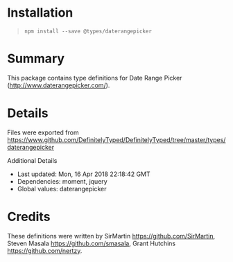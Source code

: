 # Installation
> `npm install --save @types/daterangepicker`

# Summary
This package contains type definitions for Date Range Picker (http://www.daterangepicker.com/).

# Details
Files were exported from https://www.github.com/DefinitelyTyped/DefinitelyTyped/tree/master/types/daterangepicker

Additional Details
 * Last updated: Mon, 16 Apr 2018 22:18:42 GMT
 * Dependencies: moment, jquery
 * Global values: daterangepicker

# Credits
These definitions were written by SirMartin <https://github.com/SirMartin>, Steven Masala <https://github.com/smasala>, Grant Hutchins <https://github.com/nertzy>.
